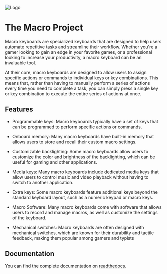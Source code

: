 
![Logo](https://themacroproject.github.io/assets/images/logo_name_500.png)


# The Macro Project

Macro keyboards are specialized keyboards that are designed to help users automate repetitive tasks and streamline their workflow. Whether you're a gamer looking to gain an edge in your favorite games, or a professional looking to increase your productivity, a macro keyboard can be an invaluable tool.

At their core, macro keyboards are designed to allow users to assign specific actions or commands to individual keys or key combinations. This means that, rather than having to manually perform a series of actions every time you need to complete a task, you can simply press a single key or key combination to execute the entire series of actions at once.


## Features

- Programmable keys: Macro keyboards typically have a set of keys that can be programmed to perform specific actions or commands.

- Onboard memory: Many macro keyboards have built-in memory that allows users to store and recall their custom macro settings.

- Customizable backlighting: Some macro keyboards allow users to customize the color and brightness of the backlighting, which can be useful for gaming and other applications.

- Media keys: Many macro keyboards include dedicated media keys that allow users to control music and video playback without having to switch to another application.

- Extra keys: Some macro keyboards feature additional keys beyond the standard keyboard layout, such as a numeric keypad or macro keys.

- Macro Software: Many macro keyboards come with software that allows users to record and manage macros, as well as customize the settings of the keyboard.

- Mechanical switches: Macro keyboards are often designed with mechanical switches, which are known for their durability and tactile feedback, making them popular among gamers and typists


## Documentation


You can find the complete documentation on [readthedocs](https://tmp-docs.readthedocs.io/en/latest/).